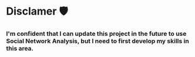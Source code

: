 # Disclamer 🛡️
### I'm confident that I can update this project in the future to use Social Network Analysis, but I need to first develop my skills in this area.
